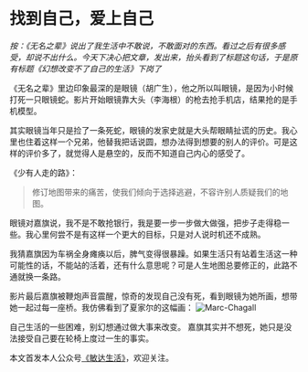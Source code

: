 # 找到自己，爱上自己

*按：《无名之辈》说出了我生活中不敢说，不敢面对的东西。看过之后有很多感受，却说不出什么。今天下决心把文章，发出来，抬头看到了标题这句话，于是原有标题《幻想改变不了自己的生活》下岗了*

《无名之辈》里边印象最深的是眼镜（胡广生），他之所以叫眼镜，是因为小时候打死一只眼镜蛇。影片开始眼镜靠大头（李海根）的枪去抢手机店，结果抢的是手机模型。

其实眼镜当年只是捡了一条死蛇，眼镜的发家史就是大头帮眼睛扯谎的历史。我心里也住着这样一个兄弟，他替我把话说圆，想办法得到想要的别人的评价。可是这样的评价多了，就觉得人是悬空的，反而不知道自己内心的感受了。

《少有人走的路》：
> 修订地图带来的痛苦，使我们倾向于选择逃避，不容许别人质疑我们的地图。

眼镜对嘉旗说，我不是不敢抢银行，我是要一步一步做大做强，把步子走得稳一些。我心里何尝不是有这样一个更大的目标，只是对人说时机还不成熟。

我猜嘉旗因为车祸全身瘫痪以后，脾气变得很暴躁。如果生活只有站着生活这一种可能性的话，不能站的活着，还有什么意思呢？可是人生地图总要修正的，此路不通就换一条路。

影片最后嘉旗被鞭炮声音震醒，惊奇的发现自己没有死，看到眼镜为她所画，想带她一起过每一座桥。我仿佛看到了夏家尔的这幅画：
![Marc-Chagall]({{site.url}}/public/images/2018-12-14-A-cool-fish/Marc-Chagall.jpeg)

自己生活的一些困难，别幻想通过做大事来改变。
嘉旗其实并不想死，她只是没法接受自己要在轮椅上度过一生的事实。

本文首发本人公众号[《敏达生活》](https://mp.weixin.qq.com/s/5gcbBgqurfPYGlRUaG4YsA)，欢迎关注。
